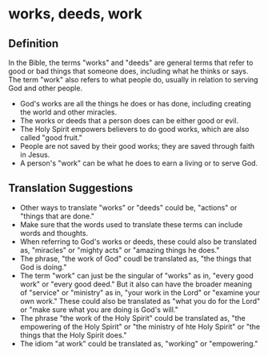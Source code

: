 # works, deeds, work

## Definition

In the Bible, the terms "works" and "deeds" are general terms that refer to good or bad things that someone does, including what he thinks or says. The term "work" also refers to what people do, usually in relation to serving God and other people.

* God's works are all the things he does or has done, including creating the world and other miracles.
* The works or deeds that a person does can be either good or evil.
* The Holy Spirit empowers believers to do good works, which are also called "good fruit."
* People are not saved by their good works; they are saved through faith in Jesus.
* A person's "work" can be what he does to earn a living or to serve God.


## Translation Suggestions



* Other ways to translate "works" or "deeds" could be, "actions" or "things that are done."
* Make sure that the words used to translate these terms can include words and thoughts.
* When referring to God's works or deeds, these could also be translated as, "miracles" or "mighty acts" or "amazing things he does."
* The phrase, "the work of God" coudl be translated as, "the things that God is doing."
* The term "work" can just be the singular of "works" as in, "every good work" or "every good deed."  But it also can have the broader meaning of "service" or "ministry" as in, "your work in the Lord" or "examine your own work." These could also be translated as "what you do for the Lord" or "make sure what you are doing is God's will."
* The phrase "the work of the Holy Spirit" could be translated as, "the empowering of the Holy Spirit" or "the ministry of hte Holy Spirit" or "the things that the Holy Spirit does."
* The idiom "at work" could be translated as, "working" or "empowering."
